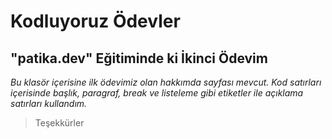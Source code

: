 # **Kodluyoruz Ödevler**
## "patika.dev" Eğitiminde ki İkinci Ödevim

*Bu klasör içerisine ilk ödevimiz olan hakkımda sayfası mevcut. Kod satırları içerisinde başlık, paragraf, break ve listeleme gibi etiketler ile açıklama satırları kullandım.*

>Teşekkürler
